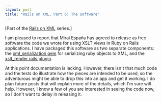 ```yaml
---
layout: post
title: "Rails on XML, Part 6: The software"
---
```

[Part of the [Rails on XML](/2009/01/02/Rails-on-XML-the-series.html) series.]

I am pleased to report that Mirai España has agreed to release as free software the code we wrote for using XSLT views in Ruby on Rails applications. I have packaged this software as two separate components: the [xml_serialization gem](http://github.com/alpinegizmo/xml_serialization/tree/master) for serializing ruby objects to XML, and the [xslt_render rails plugin](http://github.com/alpinegizmo/xslt_render/tree/master).

At this point documentation is lacking. However, there isn't that much code and the tests do illustrate how the pieces are intended to be used, so the adventurous might be able to drop this into an app and get it working. I do plan future posts that will explain more of the details, which I'm sure will help. However, I know a few of you are interested in seeing the code now, so I don't want to delay in releasing it.
